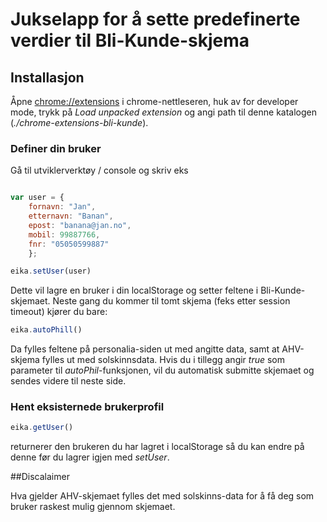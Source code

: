 # Jukselapp for å sette predefinerte verdier til Bli-Kunde-skjema


## Installasjon
Åpne [chrome://extensions](chrome://extensions) i chrome-nettleseren, huk av for developer mode, trykk på _Load unpacked extension_
og angi path til denne katalogen (_./chrome-extensions-bli-kunde_).


### Definer din bruker

Gå til utviklerverktøy / console og skriv eks

```javascript

var user = {
    fornavn: "Jan",
    etternavn: "Banan",
    epost: "banana@jan.no",
    mobil: 99887766,
    fnr: "05050599887"
    };

eika.setUser(user)

```

Dette vil lagre en bruker i din localStorage og setter feltene i Bli-Kunde-skjemaet.
Neste gang du kommer til tomt skjema (feks etter session timeout) kjører du bare:

```javascript
eika.autoPhill()
```

Da fylles feltene på personalia-siden ut med angitte data, samt at AHV-skjema fylles ut med solskinnsdata.
Hvis du i tillegg angir _true_ som parameter til _autoPhil_-funksjonen, vil du automatisk submitte
skjemaet og sendes videre til neste side.


### Hent eksisternede brukerprofil
```javascript
eika.getUser()
```
returnerer den brukeren du har lagret i localStorage så du kan endre på denne før du lagrer igjen med _setUser_.


##Discalaimer

Hva gjelder AHV-skjemaet fylles det med solskinns-data for å få deg som bruker raskest mulig gjennom skjemaet.
